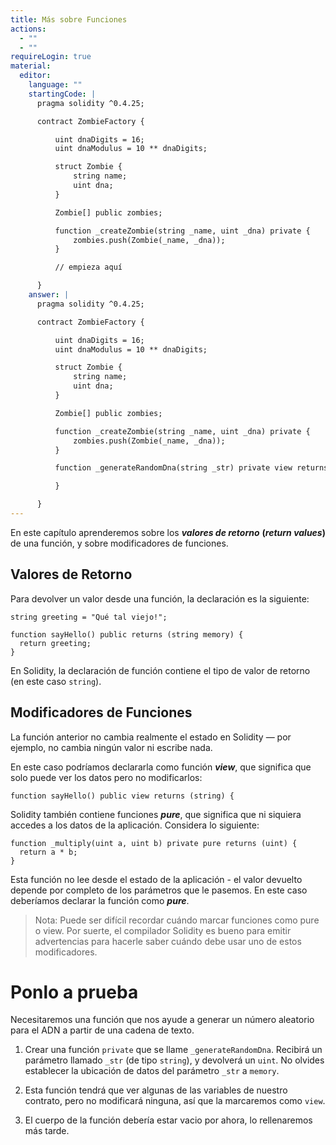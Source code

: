```yaml
---
title: Más sobre Funciones
actions:
  - ""
  - ""
requireLogin: true
material:
  editor:
    language: ""
    startingCode: |
      pragma solidity ^0.4.25;

      contract ZombieFactory {

          uint dnaDigits = 16;
          uint dnaModulus = 10 ** dnaDigits;

          struct Zombie {
              string name;
              uint dna;
          }

          Zombie[] public zombies;

          function _createZombie(string _name, uint _dna) private {
              zombies.push(Zombie(_name, _dna));
          }

          // empieza aquí

      }
    answer: |
      pragma solidity ^0.4.25;

      contract ZombieFactory {

          uint dnaDigits = 16;
          uint dnaModulus = 10 ** dnaDigits;

          struct Zombie {
              string name;
              uint dna;
          }

          Zombie[] public zombies;

          function _createZombie(string _name, uint _dna) private {
              zombies.push(Zombie(_name, _dna));
          }

          function _generateRandomDna(string _str) private view returns (uint) {

          }

      }
---
```


En este capítulo aprenderemos sobre los **_valores de retorno_** **(_return values_)** de una función, y sobre modificadores de funciones.

## Valores de Retorno

Para devolver un valor desde una función, la declaración es la siguiente:

```
string greeting = "Qué tal viejo!";

function sayHello() public returns (string memory) {
  return greeting;
}
```

En Solidity, la declaración de función contiene el tipo de valor de retorno (en este caso `string`).

## Modificadores de Funciones

La función anterior no cambia realmente el estado en Solidity — por ejemplo, no cambia ningún valor ni escribe nada.

En este caso podríamos declararla como función **_view_**, que significa que solo puede ver los datos pero no modificarlos:

```
function sayHello() public view returns (string) {
```

Solidity también contiene funciones **_pure_**, que significa que ni siquiera accedes a los datos de la aplicación. Considera lo siguiente:

```
function _multiply(uint a, uint b) private pure returns (uint) {
  return a * b;
}
```

Esta función no lee desde el estado de la aplicación - el valor devuelto depende por completo de los parámetros que le pasemos. En este caso deberíamos declarar la función como **_pure_**.

> Nota: Puede ser difícil recordar cuándo marcar funciones como pure o view. Por suerte, el compilador Solidity es bueno para emitir advertencias para hacerle saber cuándo debe usar uno de estos modificadores.

# Ponlo a prueba

Necesitaremos una función que nos ayude a generar un número aleatorio para el ADN a partir de una cadena de texto.

1. Crear una función `private` que se llame `_generateRandomDna`. Recibirá un parámetro llamado `_str` (de tipo `string`), y devolverá un `uint`. No olvides establecer la ubicación de datos del parámetro `_str` a `memory`.

2. Esta función tendrá que ver algunas de las variables de nuestro contrato, pero no modificará ninguna, así que la marcaremos como `view`.

3. El cuerpo de la función debería estar vacio por ahora, lo rellenaremos más tarde.
